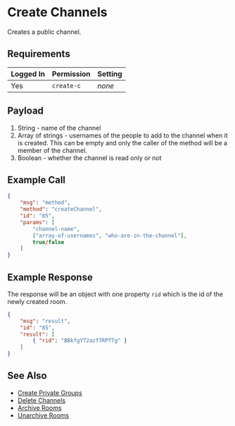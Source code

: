 # Create Channels

Creates a public channel.

## Requirements

| Logged In | Permission | Setting |
| --------- | ---------- | ------- |
| Yes       | `create-c` | _none_  |

## Payload

1. String - name of the channel
2. Array of strings - usernames of the people to add to the channel when it is created. This can be empty and only the caller of the method will be a member of the channel.
3. Boolean - whether the channel is read only or not

## Example Call

```json
{
    "msg": "method",
    "method": "createChannel",
    "id": "85",
    "params": [
        "channel-name",
        ["array-of-usernames", "who-are-in-the-channel"],
        true/false
    ]
}
```

## Example Response

The response will be an object with one property `rid` which is the id of the newly created room.

```json
{
    "msg": "result",
    "id": "85",
    "result": [
        { "rid": "BBkfgYT2azf7RPTTg" }
    ]
}
```

## See Also

- [Create Private Groups][1]
- [Delete Channels][2]
- [Archive Rooms][3]
- [Unarchive Rooms][4]

[1]: ../create-private-groups/

[2]: ../delete-rooms/

[3]: ../archive-rooms/

[4]: ../unarchive-rooms/
